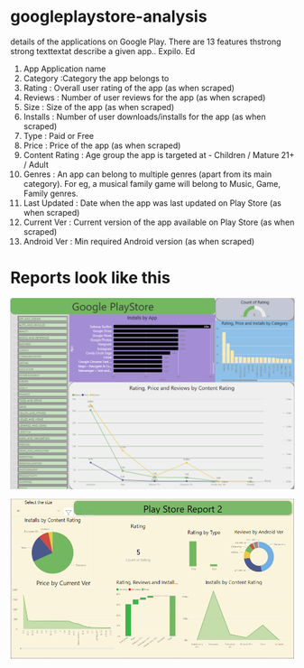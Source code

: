 # googleplaystore-analysis

details of the applications on Google Play. There are 13 features thstrong strong texttextat describe a given app.. Expilo. Ed

1. App Application name
2. Category :Category the app belongs to
3. Rating : Overall user rating of the app (as when scraped)
4. Reviews : Number of user reviews for the app (as when scraped)
5. Size : Size of the app (as when scraped)
6. Installs : Number of user downloads/installs for the app (as when scraped)
7. Type : Paid or Free
8. Price : Price of the app (as when scraped)
9. Content Rating : Age group the app is targeted at - Children / Mature 21+ / Adult
10. Genres : An app can belong to multiple genres (apart from its main category). For eg, a musical family game will belong to Music, Game, Family genres.
11. Last Updated : Date when the app was last updated on Play Store (as when scraped)
12. Current Ver : Current version of the app available on Play Store (as when scraped)
13. Android Ver : Min required Android version (as when scraped)


# Reports look like this 

![image](https://github.com/mukesh1996-ds/googleplaystore-analysis/blob/main/screenshorts/Playstore%20Report%201.png)

![image](https://github.com/mukesh1996-ds/googleplaystore-analysis/blob/main/screenshorts/Playstore%20Report%2012png.png)
